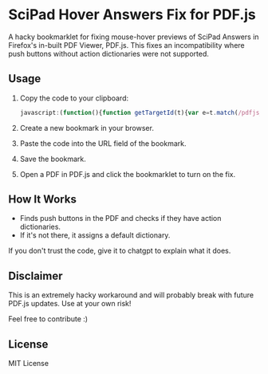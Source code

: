 # SciPad Hover Answers Fix for PDF.js

A hacky bookmarklet for fixing mouse-hover previews of SciPad Answers in Firefox's in-built PDF Viewer, PDF.js. This fixes an incompatibility where push buttons without action dictionaries were not supported.

## Usage

1. Copy the code to your clipboard:

   ```javascript
   javascript:(function(){function getTargetId(t){var e=t.match(/pdfjs_internal_id_(\d+)([A-Za-z]+)/);if(e){var n=parseInt(e[1],10),a=e[2];return"pdfjs_internal_id_"+(n-1)+a}return null}document.querySelectorAll("section.pushButton").forEach(function(t){var e=getTargetId(t.id);if(e){var n=document.getElementById(e);n&&(t.dataset.actionDictionary||(t.dataset.actionDictionary=JSON.stringify({S:"URI",URI:"#"}),t.actionDictionary={S:"URI",URI:"#"}),t.addEventListener("mouseenter",function(){n.style.visibility="visible"}),t.addEventListener("mouseleave",function(){n.style.visibility="hidden"}))}})})();
   ```

2. Create a new bookmark in your browser.
3. Paste the code into the URL field of the bookmark.
4. Save the bookmark.
5. Open a PDF in PDF.js and click the bookmarklet to turn on the fix.

## How It Works
- Finds push buttons in the PDF and checks if they have action dictionaries.
- If it's not there, it assigns a default dictionary.

If you don't trust the code, give it to chatgpt to explain what it does.

## Disclaimer
This is an extremely hacky workaround and will probably break with future PDF.js updates. Use at your own risk!

Feel free to contribute :)

## License
MIT License

